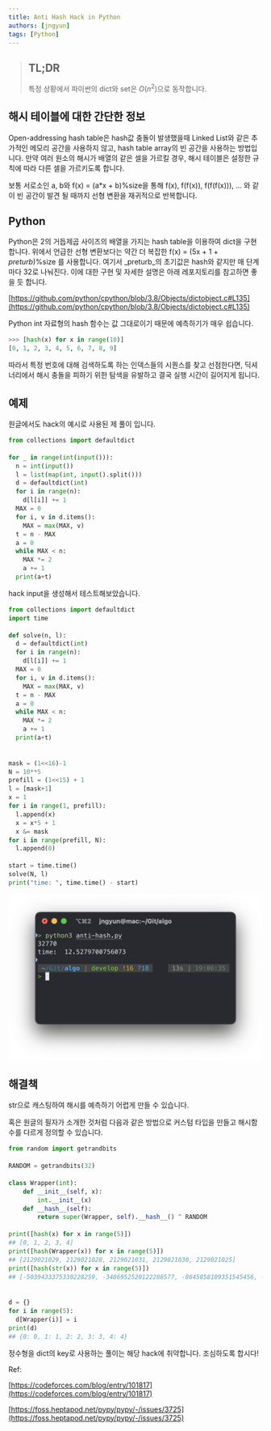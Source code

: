```yaml
---
title: Anti Hash Hack in Python
authors: [jngyun]
tags: [Python]
---
```


> ## TL;DR
>
> 특정 상황에서 파이썬의 dict와 set은 $O(n^2)$으로 동작합니다.

## 해시 테이블에 대한 간단한 정보

Open-addressing hash table은 hash값 충돌이 발생했을때 Linked List와 같은 추가적인 메모리 공간을 사용하지 않고, hash table array의 빈 공간을 사용하는 방법입니다. 만약 여러 원소의 해시가 배열의 같은 셀을 가르킬 경우, 해시 테이블은 설정한 규칙에 따라 다른 셀을 가르키도록 합니다.

보통 서로소인 a, b와 f(x) = (a\*x + b)%size을 통해 f(x), f(f(x)), f(f(f(x))), ... 와 같이 빈 공간이 발견 될 때까지 선형 변환을 재귀적으로 반복합니다.

## Python

Python은 2의 거듭제곱 사이즈의 배열을 가지는 hash table을 이용하여 dict을 구현합니다. 위에서 언급한 선형 변환보다는 약간 더 복잡한 f(x) = (5x + 1 + _preturb_)%size 를 사용합니다. 여기서 \_preturb\_의 초기값은 hash와 같지만 매 단계마다 32로 나눠진다. 이에 대한 구현 및 자세한 설명은 아래 레포지토리를 참고하면 좋을 듯 합니다.

[https://github.com/python/cpython/blob/3.8/Objects/dictobject.c#L135](https://github.com/python/cpython/blob/3.8/Objects/dictobject.c#L135)

Python int 자료형의 hash 함수는 값 그대로이기 때문에 예측하기가 매우 쉽습니다.

```python
>>> [hash(x) for x in range(10)]
[0, 1, 2, 3, 4, 5, 6, 7, 8, 9]
```

따라서 특정 번호에 대해 검색하도록 하는 인덱스들의 시퀀스를 찾고 선점한다면, 딕셔너리에서 해시 충돌을 피하기 위한 탐색을 유발하고 결국 실행 시간이 길어지게 됩니다.

## 예제

원글에서도 hack의 예시로 사용된 제 풀이 입니다.

```python
from collections import defaultdict

for _ in range(int(input())):
  n = int(input())
  l = list(map(int, input().split()))
  d = defaultdict(int)
  for i in range(n):
    d[l[i]] += 1
  MAX = 0
  for i, v in d.items():
    MAX = max(MAX, v)
  t = n - MAX
  a = 0
  while MAX < n:
    MAX *= 2
    a += 1
  print(a+t)
```

hack input을 생성해서 테스트해보았습니다.

```python
from collections import defaultdict
import time

def solve(n, l):
  d = defaultdict(int)
  for i in range(n):
    d[l[i]] += 1
  MAX = 0
  for i, v in d.items():
    MAX = max(MAX, v)
  t = n - MAX
  a = 0
  while MAX < n:
    MAX *= 2
    a += 1
  print(a+t)


mask = (1<<16)-1
N = 10**5
prefill = (1<<15) + 1
l = [mask+1]
x = 1
for i in range(1, prefill):
  l.append(x)
  x = x*5 + 1
  x &= mask
for i in range(prefill, N):
  l.append(0)

start = time.time()
solve(N, l)
print("time: ", time.time() - start)
```

![capture](cap1.png)

## 해결책

str으로 캐스팅하여 해시를 예측하기 어렵게 만들 수 있습니다.

혹은 원글의 필자가 소개한 것처럼 다음과 같은 방법으로 커스텀 타입을 만들고 해시함수를 다르게 정의할 수 있습니다.

```python
from random import getrandbits

RANDOM = getrandbits(32)

class Wrapper(int):
    def __init__(self, x):
        int.__init__(x)
    def __hash__(self):
        return super(Wrapper, self).__hash__() ^ RANDOM

print([hash(x) for x in range(5)])
## [0, 1, 2, 3, 4]
print([hash(Wrapper(x)) for x in range(5)])
## [2129021029, 2129021028, 2129021031, 2129021030, 2129021025]
print([hash(str(x)) for x in range(5)])
## [-5039433375330228259, -3486952520122288577, -8645858109351545456, -7072236602376142849, 5720728269243863574]


d = {}
for i in range(5):
  d[Wrapper(i)] = i
print(d)
## {0: 0, 1: 1, 2: 2, 3: 3, 4: 4}
```

정수형을 dict의 key로 사용하는 풀이는 해당 hack에 취약합니다. 조심하도록 합시다!

Ref:

[https://codeforces.com/blog/entry/101817](https://codeforces.com/blog/entry/101817)

[https://foss.heptapod.net/pypy/pypy/-/issues/3725](https://foss.heptapod.net/pypy/pypy/-/issues/3725)
